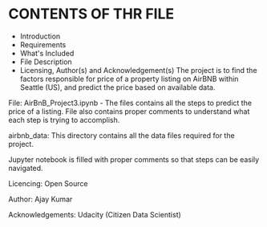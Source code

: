 CONTENTS OF THR FILE
=======================
* Introduction
* Requirements
* What's Included
* File Description
* Licensing, Author(s) and Acknowledgement(s)
The project is to find the factors responsible for price of a property listing on AirBNB within Seattle (US), and predict the price based on 
available data. 

File: AirBnB_Project3.ipynb - The files contains all the steps to predict the price of a listing. File also contains proper comments to 
understand what each step is trying to accomplish.

airbnb_data: This directory contains all the data files required for the project.

Jupyter notebook is filled with proper comments so that steps can be easily navigated.

Licencing: Open Source

Author: Ajay Kumar

Acknowledgements: Udacity (Citizen Data Scientist)
